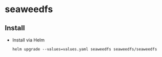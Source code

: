 # seaweedfs

## Install

* Install via Helm
    ```
    helm upgrade --values=values.yaml seaweedfs seaweedfs/seaweedfs
    ```
